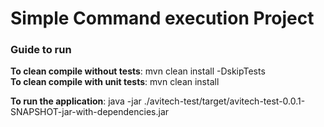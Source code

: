 <h1>Simple Command execution Project</h1>

<h3>Guide to run</h3>

<p>
	<b>To clean compile without tests</b>: mvn clean install -DskipTests
	<br/>
	<b>To clean compile with unit tests</b>: mvn clean install
</p>

<p>
	<b>To run the application</b>: java -jar ./avitech-test/target/avitech-test-0.0.1-SNAPSHOT-jar-with-dependencies.jar
</p>	

